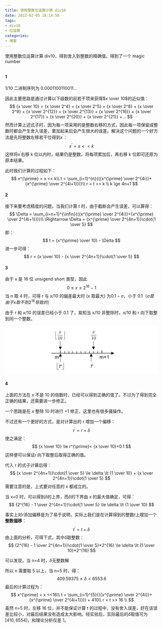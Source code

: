 ```yaml
---
title: 使用整数位运算计算 div10
date: 2022-02-05 18:14:50
tags:
- div10
- 位运算
categories:
- 博客
---
```


使用整数位运算计算 div10，得到舍入到整数的精确值。得到了一个 magic number
<!-- more -->

```

```

#### 1

1/10 二进制序列为 0.0001100110011...

因此主要思路是通过计算以下级数的前若干项来获得$x \over 10$的近似值：
$$
{x \over 10} = {x \over 2^4} + {x \over 2^5} + {x \over 2^8} + {x \over 2^9} + {x \over 2^{12}} + {x \over 2^{13}} + {x \over 2^{16}} + {x \over 2^{17}} +  {x \over 2^{20}} + {x \over 2^{21}} +...
$$
然而计算上述式子时，因为每一项采用的是整数右移的方式，因此每一项保留成整数时都会产生舍入误差，累加起来后会产生很大的误差。解决这个问题的一个好方法是先将整数左移若干位得到$x^{\prime}$：
$$
x^{\prime} = x << k
$$
这样将$x^{\prime}$右移 k 位以内时，结果仍是整数。将每项累加后，再右移 k 位即可还原为原本结果。

此时我们计算的过程如下：
$$
x^{\prime} = x << k\\
t = \sum_{i=1}^{n}{({x^{\prime} \over 2^{4i}}+{x^{\prime} \over 2^{4i+1}})}\\
r = t >> k \\
k \ge 4n+1
$$

#### 2

接下来要考虑精度的问题，当我们计算 t 时，由于截断会产生误差，可以算得：
$$
\Delta = \sum_{i=n+1}^{\infin}{({x^{\prime} \over 2^{4i}}+{x^{\prime} \over 2^{4i+1}})}\\
\Rightarrow \Delta = {x^{\prime} \over 2^{4n+1}}\cdot{1 \over 5}
$$
即：
$$
t = {x^{\prime} \over 10} - \Delta
$$
进一步可得：
$$
r = {x \over 10} - {x \over 2^{4n+1}}\cdot{1 \over 5}
$$

#### 3

由于 x 是 16 位 unsigend short 类型，因此
$$
0 \le x \le 2^{16}-1
$$
当 n 取 4 时，可得 r 与 x/10 的偏差最大时 (x 取最大) 为$0.1 - \sigma$，小于 0.1（$\sigma 是由于 x 取不到 2^{16}导致的$）

由于 r 和 x/10 的误差已经小于 0.1 了，易知当 x/10 非整除时，x/10 和 r 向下取整到同一个整数。

![](https://raw.githubusercontent.com/TheRainstorm/.image-bed/main/picgo/image-20211106145721358.png)

#### 4

上面的方法在 x 不是 10 的倍数时，已经可以得到正确的值了。不过为了得到完全正确的结果，还需要进一步修正。

一个思路是在 x 整除 10 时进行 +1 修正，这里也有很多骚操作。

不过还有一个更好的方式，是对计算出的 r 增加一个偏移：
$$
r^{\prime} = r + \delta
$$
使之满足：
$$
{x \over 10} \le r^{\prime}< {x \over 10}+0.1
$$
这样便可以保证$r^{\prime}$向下取整后取得正确的值。

代入 r 的式子计算后得：
$$
{x \over 2^{4n+1}}\cdot{1 \over 5} \le \delta \lt {1 \over 10} + {x \over 2^{4n+1}}\cdot{1 \over 5}
$$
需要注意的是，上式要对任意的 x 都成立的。

当 x=0 时，可以得到$\delta$的上界，而$\delta$的下界由 x 的最大值确定，可得：
$$
{2^{16} - 1 \over 2^{4n+1}}\cdot{1 \over 5} \le \delta \lt {1 \over 10}
$$

事实上对$r$添加偏移是为了易于说明，实际上我们是在计算得到的整数$t$​​​上增加一个**整数偏移**：
$$
t^{\prime} = t + \delta
$$
由上面的分析，可得下式，其中$\delta$取整数：
$$
{2^{16} - 1 \over 2^{4n+1}}\cdot{1 \over 5}*2^{16} \le \delta \lt {1 \over 10}*2^{16}
$$

可以发现，当 n=4 时，$\delta$无整数解

所以 n 需要取 5 以上，当 n=5 时，得：
$$
409.59375 \le \delta \lt 6553.6
$$
最后的计算过程为：
$$
x^{\prime} = x <<16\\
t = \sum_{i=1}^{5}{({x^{\prime} \over 2^{4i}}+{x^{\prime} \over 2^{4i+1}})} + 410\\
r = t >> 16 \\
$$
虽然 n=5 时，左移 16 位，并不能保证计算 t 的过程中，没有舍入误差，好在该误差比较小，对最后结果没有造成太大影响。经实验后，实际最后的$\delta$取值可为$[410, 6554]$，和理论分析仅差 1。
